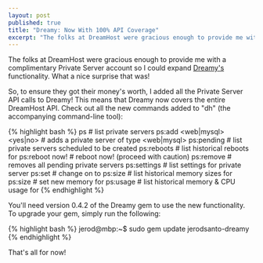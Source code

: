```yaml
---
layout: post
published: true
title: "Dreamy: Now With 100% API Coverage"
excerpt: "The folks at DreamHost were gracious enough to provide me with a complimentary Private Server account so I could expand Dreamy's functionality."
---
```


The folks at DreamHost were gracious enough to provide me with a complimentary Private Server account so I could expand [Dreamy's][1] functionality. What a nice surprise that was!

So, to ensure they got their money's worth, I added all the Private Server API calls to Dreamy! This means that Dreamy now covers the entire DreamHost API. Check out all the new commands added to "dh" (the accompanying command-line tool):

{% highlight bash %}
ps                                 # list private servers
ps:add <web|mysql> <yes|no>        # adds a private server of type <web|mysql>
ps:pending                         # list private servers scheduled to be created
ps:reboots <name>                  # list historical reboots for <name>
ps:reboot <name> now!              # reboot <name> now! (proceed with caution)
ps:remove                          # removes all pending private servers
ps:settings <name>                 # list settings for private server <name>
ps:set <name> <setting> <value>    # change <setting> on <name> to <value>
ps:size <name>                     # list historical memory sizes for <name>
ps:size <name> <value>             # set new memory <value> for <name>
ps:usage <name>                    # list historical memory & CPU usage for <name>
{% endhighlight %}

You'll need version 0.4.2 of the Dreamy gem to use the new functionality. To upgrade your gem, simply run the following:

{% highlight bash %}
jerod@mbp:~$ sudo gem update jerodsanto-dreamy
{% endhighlight %}

That's all for now!


[1]: http://github.com/jerodsanto/dreamy
